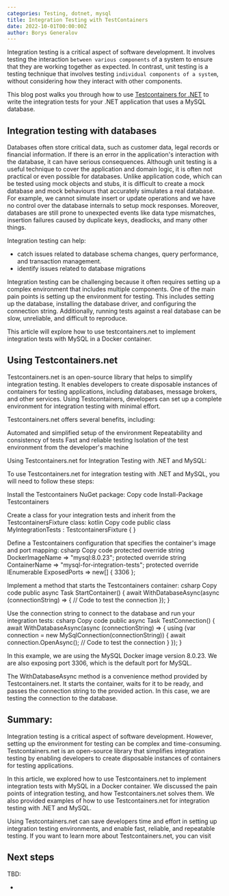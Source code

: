 ```yaml
---
categories: Testing, dotnet, mysql
title: Integration Testing with TestContainers
date: 2022-10-01T00:00:00Z
author: Borys Generalov
---
```


<!-- 
TODO:
inform the readers what it is about
who is the audience?
explain what we will do in each section
walk through creating the integration tests and a sample application
summarize the learnings
use the 2nd form and make it as developer to developer conversation 
-->

Integration testing is a critical aspect of software development. It involves testing the interaction `between various components` of a system to ensure that they are working together as expected. In contrast, unit testing is a testing technique that involves testing `individual components of a system`, without considering how they interact with other components.

This blog post walks you through how to use [Testcontainers for .NET](https://dotnet.testcontainers.org/) to write the  integration tests for your .NET application that uses a MySQL database.

## Integration testing with databases

Databases often store critical data, such as customer data, legal records or financial information. If there is an error in the application's interaction with the database, it can have serious consequences. Although unit testing is a useful technique to cover the application and domain logic, it is often not practical or even possible for databases. Unlike application code, which can be tested using mock objects and stubs, it is difficult to create a mock database and mock behaviours that accurately simulates a real database. For example, we cannot simulate insert or update operations and we have no control over the database internals to setup mock responses. Moreover, databases are still prone to unexpected events like data type mismatches, insertion failures caused by duplicate keys, deadlocks, and many other things.

Integration testing can help: 
* catch issues related to database schema changes, query performance, and transaction management.
* identify issues related to database migrations

Integration testing can be challenging because it often requires setting up a complex environment that includes multiple components. 
One of the main pain points is setting up the environment for testing. 
This includes setting up the database, installing the database driver, and configuring the connection string. 
Additionally, running tests against a real database can be slow, unreliable, and difficult to reproduce.

This article will explore how to use testcontainers.net to implement integration tests with MySQL in a Docker container.

## Using Testcontainers.net

Testcontainers.net is an open-source library that helps to simplify integration testing. It enables developers to create disposable instances of containers for testing applications, including databases, message brokers, and other services. Using Testcontainers, developers can set up a complete environment for integration testing with minimal effort.

Testcontainers.net offers several benefits, including:

Automated and simplified setup of the environment
Repeatability and consistency of tests
Fast and reliable testing
Isolation of the test environment from the developer's machine

Using Testcontainers.net for Integration Testing with .NET and MySQL:

To use Testcontainers.net for integration testing with .NET and MySQL, you will need to follow these steps:

Install the Testcontainers NuGet package:
Copy code
Install-Package Testcontainers

Create a class for your integration tests and inherit from the TestcontainersFixture class:
kotlin
Copy code
public class MyIntegrationTests : TestcontainersFixture
{
}

Define a Testcontainers configuration that specifies the container's image and port mapping:
csharp
Copy code
protected override string DockerImageName => "mysql:8.0.23";
protected override string ContainerName => "mysql-for-integration-tests";
protected override IEnumerable<int> ExposedPorts => new[] { 3306 };

Implement a method that starts the Testcontainers container:
csharp
Copy code
public async Task StartContainer()
{
    await WithDatabaseAsync(async (connectionString) =>
    {
        // Code to test the connection
    });
}

Use the connection string to connect to the database and run your integration tests:
csharp
Copy code
public async Task TestConnection()
{
    await WithDatabaseAsync(async (connectionString) =>
    {
        using (var connection = new MySqlConnection(connectionString))
        {
            await connection.OpenAsync();
            // Code to test the connection
        }
    });
}


In this example, we are using the MySQL Docker image version 8.0.23. We are also exposing port 3306, which is the default port for MySQL.

The WithDatabaseAsync method is a convenience method provided by Testcontainers.net. It starts the container, waits for it to be ready, and passes the connection string to the provided action. In this case, we are testing the connection to the database.

## Summary:

Integration testing is a critical aspect of software development. However, setting up the environment for testing can be complex and time-consuming. Testcontainers.net is an open-source library that simplifies integration testing by enabling developers to create disposable instances of containers for testing applications.

In this article, we explored how to use Testcontainers.net to implement integration tests with MySQL in a Docker container. We discussed the pain points of integration testing, and how Testcontainers.net solves them. We also provided examples of how to use Testcontainers.net for integration testing with .NET and MySQL.

Using Testcontainers.net can save developers time and effort in setting up integration testing environments, and enable fast, reliable, and repeatable testing. If you want to learn more about Testcontainers.net, you can visit

## Next steps

TBD:

* 
